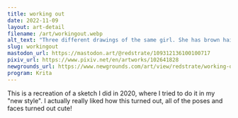 ```yaml
---
title: working out
date: 2022-11-09
layout: art-detail
filename: /art/workingout.webp
alt_text: "Three different drawings of the same girl. She has brown hair, pale skin and dark gray eyes. She is wearing a greenish-bluecrop top, and some baggy gray sweatpants. On the left she is pointing at her leg, and standing the other leg. On the right, she isstretching one of her arms. In the last one, she is looking down at the viewer."
slug: workingout
mastodon_url: https://mastodon.art/@redstrate/109312136100100717
pixiv_url: https://www.pixiv.net/en/artworks/102641828
newgrounds_url: https://www.newgrounds.com/art/view/redstrate/working-out
program: Krita
---
```

This is a recreation of a sketch I did in 2020, where I tried to do it in my "new style". I actually really liked how this turned out, all of the poses and faces turned out cute!
